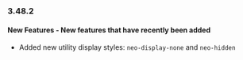 ### 3.48.2

#### New Features - New features that have recently been added

- Added new utility display styles: `neo-display-none` and `neo-hidden`
